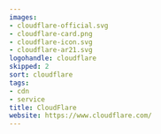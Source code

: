 ```yaml
---
images:
- cloudflare-official.svg
- cloudflare-card.png
- cloudflare-icon.svg
- cloudflare-ar21.svg
logohandle: cloudflare
skipped: 2
sort: cloudflare
tags:
- cdn
- service
title: CloudFlare
website: https://www.cloudflare.com/
---
```

